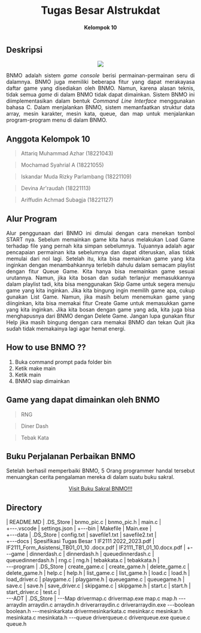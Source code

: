 <h1 align="center"> Tugas Besar Alstrukdat <h4 align="center"> Kelompok 10 <h4> <h1>

## Deskripsi 
<div align="center">
<img align="center" src="https://user-images.githubusercontent.com/110550218/199711955-354632d1-cb0c-449f-8f3a-461be3d38099.png">
</div>

<p align="justify"> BNMO adalah sistem <i>game console</i> berisi permainan-permainan seru di dalamnya. BNMO juga memiliki beberapa fitur yang dapat merakayasa daftar game yang disediakan oleh BNMO. Namun, karena alasan teknis, tidak semua <i>game</i> di dalam BNMO tidak dapat dimainkan. Sistem BNMO ini diimplementasikan dalam bentuk <i>Command Line Interface</i> menggunakan bahasa C. Dalam menjalankan BNMO, sistem memanfaatkan struktur data array, mesin karakter, mesin kata, queue, dan map untuk menjalankan program-program menu di dalam BNMO. <p>

## Anggota Kelompok 10
  >Attariq Muhammad Azhar (18221043)
  
  >Mochamad Syahrial A (18221055)
  
  >Iskandar Muda Rizky Parlambang (18221109)
  
  > Devina Ar'raudah (18221113)
  
  > Ariffudin Achmad Subagja (18221127)

## Alur Program
<p align="justify"> Alur penggunaan dari BNMO ini dimulai dengan cara menekan tombol START nya. Sebelum memainkan game kita harus melakukan Load Game terhadap file yang pernah kita simpan sebelumnya. Tujuannya adalah agar pencapaian permainan kita sebelumnya dan dapat diteruskan, alias tidak memulai dari nol lagi. Setelah itu, kita bisa memainkan game yang kita inginkan dengan menambahkannya terlebih dahulu dalam semacam playlist dengan fitur Queue Game. Kita hanya bisa memainkan game sesuai urutannya. Namun, jika kita bosan dan sudah terlanjur memasukkannya dalam playlist tadi, kita bisa menggunakan Skip Game untuk segera menuju game yang kita inginkan. Jika kita bingung ingin memilih game apa, cukup gunakan List Game. Namun, jika masih belum menemukan game yang diinginkan, kita bisa memakai fitur Create Game untuk memasukkan game yang kita inginkan. Jika kita bosan dengan game yang ada, kita juga bisa menghapusnya dari BNMO dengan Delete Game. Jangan lupa gunakan fitur Help jika masih bingung dengan cara memakai BNMO dan tekan Quit jika sudah tidak memakainya lagi agar hemat energi. <p>

## How to use BNMO ??
1. Buka command prompt pada folder bin
2. Ketik make main
3. Ketik main
4. BNMO siap dimainkan 

## Game yang dapat dimainkan oleh BNMO
> RNG

> Diner Dash

> Tebak Kata


## Buku Perjalanan Perbaikan BNMO
<p align="justify">
Setelah berhasil memperbaiki BNMO, 5 Orang programmer handal tersebut menuangkan cerita pengalaman mereka di dalam suatu buku sakral. <p>
 
<p align="Center">
  <a href="https://drive.google.com/drive/folders/19nget4JQghYiOb5zmSfVUjlL9DNyzOtn?usp=share_link">Visit Buku Sakral BNMO!!!
  <a>
<p>

## Directory
|   README.MD
|   .DS_Store
|   bnmo_pic.c
|   bnmo_pic.h
|   main.c
|   
+---.vscode
|      settings.json 
|
+---bin
|       Makefile
|       Main.exe
|       
+---data
|       .DS_Store
|       config.txt
|       savefile1.txt
|       savefile2.txt
|       
+---docs
|       Spesifikasi Tugas Besar 1 IF2111 2022_2023.pdf
|       IF2111_Form_Asistensi_TB01_01_10 .docx.pdf
|       IF2111_TB1_01_10.docx.pdf
|
+---game
|       dinnerdash.c
|       dinnerdash.h
|       queuedinnerdash.c
|       queuedinnerdash.h
|       rng.c
|       rng.h
|       tebakkata.c
|       tebakkata.h
|       
\---program
    |   .DS_Store
    |   create_game.c
    |   create_game.h
    |   delete_game.c
    |   delete_game.h
    |   help.c
    |   help.h
    |   list_game.c
    |   list_game.h
    |   load.c
    |   load.h
    |   load_driver.c
    |   playgame.c
    |   playgame.h
    |   queuegame.c
    |   queuegame.h
    |   save.c
    |   save.h
    |   save_driver.c
    |   skipgame.c
    |   skipgame.h
    |   start.c
    |   start.h
    |   start_driver.c
    |   test.c
    |   
    \---ADT
            |   .DS_Store
            |
            \---Map
                    drivermap.c
                    drivermap.exe
                    map.c
                    map.h
            \---arraydin
                    arraydin.c
                    arraydin.h
                    driverarraydin.c
                    driverarraydin.exe
            \---boolean
                    boolean.h
            \---mesinkarkata
                    drivermesinkarkata.c
                    mesinkar.c
                    mesinkar.h
                    mesinkata.c
                    mesinkata.h
            \---queue
                    driverqueue.c
                    driverqueue.exe
                    queue.c
                    queue.h

